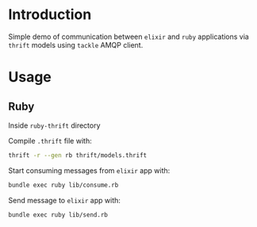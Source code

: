 # Introduction

Simple demo of communication between `elixir` and `ruby` applications via `thrift` models using `tackle` AMQP client.

# Usage

## Ruby

Inside `ruby-thrift` directory <br>

Compile `.thrift` file with:

```bash
thrift -r --gen rb thrift/models.thrift
```

Start consuming messages from `elixir` app with:
```bash
bundle exec ruby lib/consume.rb
```

Send message to `elixir` app with:

```bash
bundle exec ruby lib/send.rb
```
